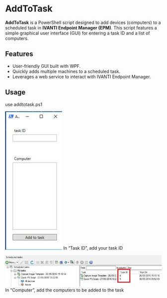 # AddToTask

**AddToTask** is a PowerShell script designed to add devices (computers) to a scheduled task in **IVANTI Endpoint Manager (EPM)**. This script features a simple graphical user interface (GUI) for entering a task ID and a list of computers.

## Features
- User-friendly GUI built with WPF.
- Quickly adds multiple machines to a scheduled task.
- Leverages a web service to interact with IVANTI Endpoint Manager.


## Usage
use addtotask.ps1

![Task ID](readme1.png)
In “Task ID”, add your task ID

![Computer](readme2.png)
In “Computer”, add the computers to be added to the task